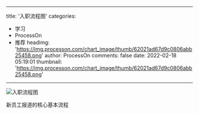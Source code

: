 
---
title: '入职流程图'
categories: 
 - 学习
 - ProcessOn
 - 推荐
headimg: 'https://img.processon.com/chart_image/thumb/62021ad67d9c0806abb25458.png'
author: ProcessOn
comments: false
date: 2022-02-18 05:19:01
thumbnail: 'https://img.processon.com/chart_image/thumb/62021ad67d9c0806abb25458.png'
---

<div>   
<img class="thumb" alt="入职流程图" src="https://img.processon.com/chart_image/thumb/62021ad67d9c0806abb25458.png" referrerpolicy="no-referrer">
<p>新员工报道的核心基本流程</p>  
</div>
            